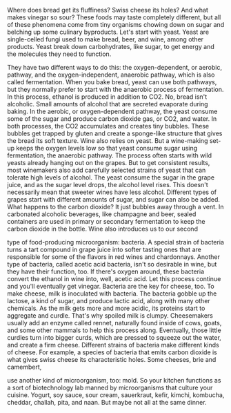 
Where does bread get its fluffiness?
Swiss cheese its holes?
And what makes vinegar so sour?
These foods may taste 
completely different,
but all of these phenomena come from
tiny organisms chowing down on sugar
and belching up some culinary byproducts.
Let&#39;s start with yeast.
Yeast are single-celled fungi 
used to make bread, beer, and wine,
among other products.
Yeast break down carbohydrates,
like sugar,
to get energy 
and the molecules they need to function.

They have two different ways to do this:
the oxygen-dependent, or aerobic, pathway,
and the oxygen-independent, 
anaerobic pathway,
which is also called fermentation.
When you bake bread,
yeast can use both pathways,
but they normally prefer to start with
the anaerobic process of fermentation.
In this process, ethanol is produced
in addition to CO2.
No, bread isn&#39;t alcoholic.
Small amounts of alcohol that are secreted
evaporate during baking.
In the aerobic, 
or oxygen-dependent pathway,
the yeast consume some of the sugar
and produce carbon dioxide gas,
or CO2, and water.
In both processes, the CO2 accumulates
and creates tiny bubbles.
These bubbles get trapped by gluten
and create a sponge-like structure
that gives the bread its soft texture.
Wine also relies on yeast.
But a wine-making set-up 
keeps the oxygen levels low
so that yeast consume sugar 
using fermentation,
the anaerobic pathway.
The process often starts with wild yeasts
already hanging out on the grapes.
But to get consistent results,
most winemakers also add 
carefully selected strains of yeast
that can tolerate high levels of alcohol.
The yeast consume the sugar
in the grape juice,
and as the sugar level drops,
the alcohol level rises.
This doesn&#39;t necessarily mean 
that sweeter wines have less alcohol.
Different types of grapes start with
different amounts of sugar,
and sugar can also be added.
What happens to the carbon dioxide?
It just bubbles away through a vent.
In carbonated alcoholic beverages,
like champagne and beer,
sealed containers are used in primary
or secondary fermentation
to keep the carbon dioxide in the bottle.
Wine also introduces us to our second

type of food-producing microorganism:
bacteria.
A special strain of bacteria
turns a tart compound in grape juice
into softer tasting ones
that are responsible for some of
the flavors in red wines and chardonnays.
Another type of bacteria,
called acetic acid bacteria,
isn&#39;t so desirable in wine,
but they have their function, too.
If there&#39;s oxygen around,
these bacteria convert the ethanol in wine
into, well, acetic acid.
Let this process continue
and you&#39;ll eventually get vinegar.
Bacteria are the key for cheese, too.
To make cheese, 
milk is inoculated with bacteria.
The bacteria gobble up the lactose,
a kind of sugar,
and produce lactic acid,
along with many other chemicals.
As the milk gets more and more acidic,
its proteins start to aggregate 
and curdle.
That&#39;s why spoiled milk is clumpy.
Cheesemakers usually add an enzyme
called rennet,
naturally found inside of cows, goats,
and some other mammals
to help this process along.
Eventually, those little curdles turn into
bigger curds,
which are pressed 
to squeeze out the water,
and create a firm cheese.
Different strains of bacteria
make different kinds of cheese.
For example, a species of bacteria
that emits carbon dioxide
is what gives swiss cheese
its characteristic holes.
Some cheeses, brie and camembert,

use another kind of microorganism, too:
mold.
So your kitchen functions as a sort of
biotechnology lab
manned by microorganisms 
that culture your cuisine.
Yogurt, soy sauce, sour cream, sauerkraut,
kefir, kimchi, kombucha, 
cheddar, challah, pita, and naan.
But maybe not all at the same dinner.
